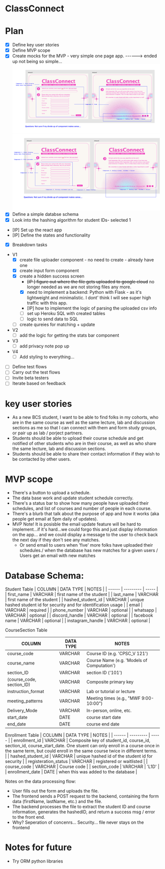 # ClassConnect

# Plan

- [x] Define key user stories
- [x] Define MVP scope
- [x] Create mocks for the MVP - very simple one page app.
      ------> ended up not being so simple...
      ![mock](/docs/mock.png)
      ![mock with components](/docs/mvp-mock-with-components.png)
- [x] Define a simple databse schema
- [x] Look into the hashing algorithm for student IDs- selected 1
- [IP] Set up the react app
- [IP] Define the states and functionality
- [x] Breakdown tasks
- V1
  - [x] create file uploader component - no need to create - already have one
  - [x] create input form component
  - [x] create a hidden success screen
    - ~~[IP ] figure out where the file gets uploaded to google cloud~~ no longer needed as we are not storing files any more.
    - [x] need to implement a backend: Python with Flask - as it's lightweight and minimalistic. I dont' think I will see super high traffic with this app.
    - [IP] how to implement the logic of parsing the uploaded csv info
    - [ ] set up Heroku SQL with created tables
    - [ ] logic to send data to SQL
  - [ ] create qureies for matching + update
- V2
  - [ ] add the logic for getting the stats bar component
- V3
  - [ ] add privacy note pop up
- V4
  - [ ] Add styling to everything...
- [ ] Define test flows
- [ ] Carry out the test flows
- [ ] Invite beta testers
- [ ] Iterate based on feedback

# key user stories

- As a new BCS student, I want to be able to find folks in my cohorts, who are in the same course as well as the same lecture, lab and discussion sections as me so that I can connect with them and form study groups, or pair up as lab / porject partners.
- Students should be able to upload their course schedule and get notified of other students who are in their course, as well as who share the same lecture, lab and discussion sections.
- Students should be able to share their contact information if they wish to be contacted by other users.

# MVP scope

- There's a button to upload a schedule.
- The data base work and update student schedule correctly.
- There's a status bar to show how many people have uploaded their schedules, and list of courses and number of people in each course.
- There's a blurb that talk about the purpose of app and how it works (aka people get email at 5pm daily of updates).
- MVP Note! It is posisble the email update feature will be hard to implement...if it's hard...we could forgo this and just display information on the app... and we could display a message to the user to check back the next day if they don't see any matches.
  - Or send email to users when 'five' more folks have uploaded their schedules./ when the database has new matches for a given users / Users get an email with new matches

# Database Schema:

Student Table
| COLUMN | DATA TYPE | NOTES |
| ------ | --------- | ----- |
| first_name | VARCHAR | first name of the student |
| last_name | VARCHAR | first name of the student |
| hashed_student_id | VARCHAR | unique hashed student id for security and for identification usage |
| email | VARCHAR | required |
| phone_number | VARCHAR | optional |
| whatsapp | VARCHAR | optional |
| discord_handle | VARCHAR | optional |
| facebook name | VARCHAR | optional |
| instagram_handle | VARCHAR | optional |

CourseSection Table

| COLUMN                    | DATA TYPE | NOTES                                      |
| ------------------------- | --------- | ------------------------------------------ |
| course_code               | VARCHAR   | Course ID (e.g. 'CPSC_V 121')              |
| course_name               | VARCHAR   | Course Name (e.g. 'Models of Computation') |
| section_ID                | VARCHAR   | section ID ('101')                         |
| (course_code, section_ID) | VARCHAR   | Composite primary key                      |
| instruction_format        | VARCHAR   | Lab or tutorial or lecture                 |
| meeting_patterns          | VARCHAR   | Meeting times (e.g., "MWF 9:00-10:00")     |
| Delivery_Mode             | VARCHAR   | In-person, online, etc.                    |
| start_date                | DATE      | course start date                          |
| end_date                  | DATE      | course end date                            |

Enrollment Table
| COLUMN | DATA TYPE | NOTES |
| ------ | --------- | ----- |
| enrollment_id | VARCHAR | Composite key of student_id, course_id, section_id, course_start_date. One stuent can only enroll in a course once in the same term, but could enroll in the same course twice in different terms. |
| hashed_student_id | VARCHAR | unique hashed id of the student id for security |
| registeration_status | VARCHAR | registered or waitlisted |
| course_code | VARCHAR | Course code |
| section_code | VARCHAR | 'L1D' |
| enrollment_date | DATE | when this was added to the database |

Notes on the data processing flow:

- User fills out the form and uploads the file.
- The frontend sends a POST request to the backend, containing the form data (firstName, lastName, etc.) and the file.
- The backend processes the file to extract the student ID and course information, generates the hashedID, and return a success msg / error to the front end.
- Why? Seperation of concenrs... Security... file never stays on the frontend

# Notes for future

- Try ORM python libraries
